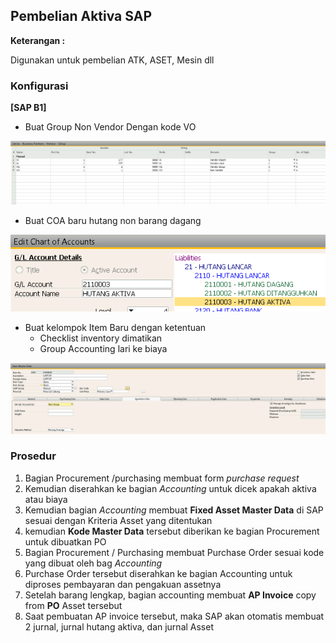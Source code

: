 ## Pembelian Aktiva SAP 

**Keterangan :**

Digunakan untuk pembelian ATK, ASET, Mesin dll



### Konfigurasi 

**[SAP B1]**

* Buat Group Non Vendor Dengan kode VO

![Vendor Numbering](img/vendor_numbering.png)



* Buat COA baru hutang non barang dagang

![Hutang Activa](img/coa_hutangactiva.png)



* Buat kelompok Item Baru dengan ketentuan 
    * Checklist inventory dimatikan
    * Group Accounting lari ke biaya

![Item Activa](img/item_activa.png)
 



### Prosedur

1. Bagian Procurement /purchasing membuat form _purchase request_
2. Kemudian diserahkan ke bagian _Accounting_ untuk dicek apakah aktiva atau biaya
3. Kemudian bagian _Accounting_ membuat **Fixed Asset Master Data** di SAP sesuai dengan Kriteria Asset yang ditentukan
4. kemudian **Kode Master Data** tersebut diberikan ke bagian Procurement untuk dibuatkan PO
5. Bagian Procurement / Purchasing membuat Purchase Order sesuai kode yang dibuat oleh bag _Accounting_
6. Purchase Order tersebut diserahkan ke bagian Accounting untuk diproses pembayaran dan pengakuan assetnya
7. Setelah barang lengkap, bagian accounting membuat **AP Invoice** copy from **PO** Asset tersebut
8. Saat pembuatan AP invoice tersebut, maka SAP akan otomatis membuat 2 jurnal, jurnal hutang aktiva, dan jurnal Asset


